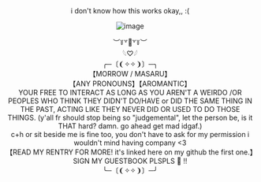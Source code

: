 <div align="center">i don't know how this works okay,, :(
  
  ![image](https://github.com/fatalday/fatalday/assets/111879755/260fe18c-ece8-4323-9bf6-9c5fc63e27d5)
<div align="center">︶꒦꒷🍭꒷꒦︶

<div align="center">𓆩♡𓆪
  
<div align="center">  ╭─〔❨✧✧❩〕─╮
<div align="center">【MORROW / MASARU】
<div align="center">【ANY PRONOUNS】【AROMANTIC】
<div align="center">YOUR FREE TO INTERACT AS LONG AS YOU AREN'T A WEIRDO /OR PEOPLES WHO THINK THEY DIDN'T DO/HAVE or DID THE SAME THING IN THE PAST, ACTING LIKE THEY NEVER DID OR USED TO DO THOSE THINGS. (y'all fr should stop being so "judgemental", let the person be, is it THAT hard? damn. go ahead get mad idgaf.)
  <div align="center">c+h or sit beside me is fine too, you don't have to ask for my permission i wouldn't mind having company <3
<div align="center">【READ MY RENTRY FOR MORE! it's linked here on my github the first one.】
  <div align="center">SIGN MY GUESTBOOK PLSPLS 🙏 !!
<div align="center">╰─〔❨✧✧❩〕─╯
